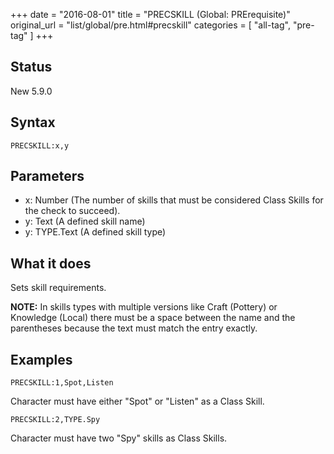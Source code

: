 +++
date = "2016-08-01"
title = "PRECSKILL (Global: PRErequisite)"
original_url = "list/global/pre.html#precskill"
categories = [ "all-tag", "pre-tag" ]
+++

## Status

New 5.9.0

## Syntax

`PRECSKILL:x,y`

## Parameters

-   x: Number (The number of skills that must be
    considered Class Skills for the check to succeed).
-   y: Text (A defined skill name)
-   y: TYPE.Text (A defined skill type)



What it does
------------

Sets skill requirements.

**NOTE:** In skills types with multiple versions like Craft (Pottery) or
Knowledge (Local) there must be a space between the name and the
parentheses because the text must match the entry exactly.

Examples
--------

`PRECSKILL:1,Spot,Listen`

Character must have either "Spot" or "Listen" as a Class Skill.

`PRECSKILL:2,TYPE.Spy`

Character must have two "Spy" skills as Class Skills.

